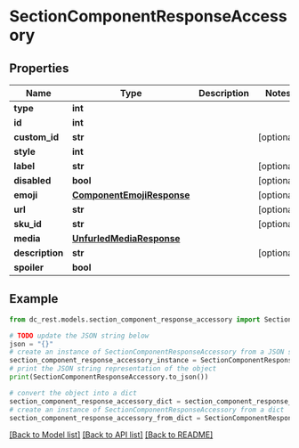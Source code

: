 # SectionComponentResponseAccessory


## Properties

Name | Type | Description | Notes
------------ | ------------- | ------------- | -------------
**type** | **int** |  | 
**id** | **int** |  | 
**custom_id** | **str** |  | [optional] 
**style** | **int** |  | 
**label** | **str** |  | [optional] 
**disabled** | **bool** |  | [optional] 
**emoji** | [**ComponentEmojiResponse**](ComponentEmojiResponse.md) |  | [optional] 
**url** | **str** |  | [optional] 
**sku_id** | **str** |  | [optional] 
**media** | [**UnfurledMediaResponse**](UnfurledMediaResponse.md) |  | 
**description** | **str** |  | [optional] 
**spoiler** | **bool** |  | 

## Example

```python
from dc_rest.models.section_component_response_accessory import SectionComponentResponseAccessory

# TODO update the JSON string below
json = "{}"
# create an instance of SectionComponentResponseAccessory from a JSON string
section_component_response_accessory_instance = SectionComponentResponseAccessory.from_json(json)
# print the JSON string representation of the object
print(SectionComponentResponseAccessory.to_json())

# convert the object into a dict
section_component_response_accessory_dict = section_component_response_accessory_instance.to_dict()
# create an instance of SectionComponentResponseAccessory from a dict
section_component_response_accessory_from_dict = SectionComponentResponseAccessory.from_dict(section_component_response_accessory_dict)
```
[[Back to Model list]](../README.md#documentation-for-models) [[Back to API list]](../README.md#documentation-for-api-endpoints) [[Back to README]](../README.md)


